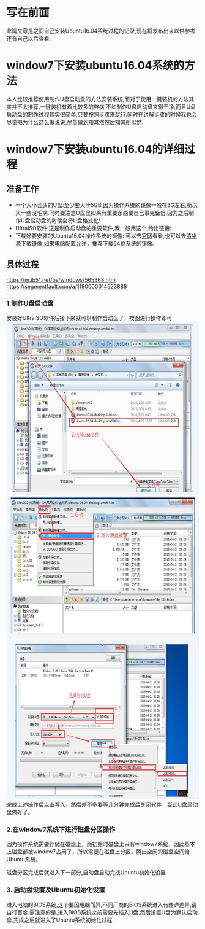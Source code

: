 # 写在前面

此篇文章是之间自己安装Ubuntu16.04系统过程的记录,现在将发布出来以供参考还有自己以后查看.

# window7下安装ubuntu16.04系统的方法
本人比较推荐使用制作U盘启动盘的方法安装系统,而对于使用一键装机的方法其实并不太推荐,一键装机有着比较多的弊病,不如制作U盘启动盘来得干净,而且U盘启动盘的制作过程其实很简单,只要按照步骤来就行.同时在讲解步骤的时候我也会尽量把为什么这么做说说,尽量做到知其然然后知其所以然.
# window7下安装ubuntu16.04的详细过程
## 准备工作
* 一个大小合适的U盘:至少要大于5GB,因为操作系统的镜像一般在3G左右,所以大一些没毛病.同时要注意U盘里如果有重要东西要自己事先备份,因为之后制作U盘启动盘的时候会将U盘格式化!
* UltralSO软件:这是制作启动盘的重要软件,我一般用这个,给出链接:
* 下载好要安装的Ubuntu16.04操作系统的镜像: 可以去[官网](https://cn.ubuntu.com/download)看看,也可以去[清华源](https://mirrors.tuna.tsinghua.edu.cn/ubuntu-releases/16.04/)下载镜像,如果电脑配置允许，推荐下载64位系统的镜像。
## 具体过程
https://m.jb51.net/os/windows/565368.html
https://segmentfault.com/a/1190000014523888
### 1.制作U盘启动盘 
安装好UltralSO软件后接下来就可以制作启动盘了，按图进行操作即可
![](option1.png)
![](option2.png)
![](option3.png)
完成上述操作后点击写入，然后差不多要等几分钟完成后关闭软件，至此U盘启动盘做好了。

### 2.在window7系统下进行磁盘分区操作
因为操作系统需要存储在磁盘上，而初始时磁盘上只有window7系统，因此基本上磁盘都被window7占用了，所以需要在磁盘上分区，腾出空闲的磁盘空间给Ubuntu系统。

磁盘分区完成后就进入下一部分,启动盘启动完成Ubuntu初始化设置.
### 3. 启动盘设置及Ubuntu初始化设置
进入电脑的BIOS系统,这个要因电脑而异,不同厂商的BIOS系统进入有些许差异,请自行百度.需注意的是,进入BIOS系统之前需要先插入U盘,然后设置U盘为默认启动盘.完成之后就进入了Ubuntu系统初始化过程.
